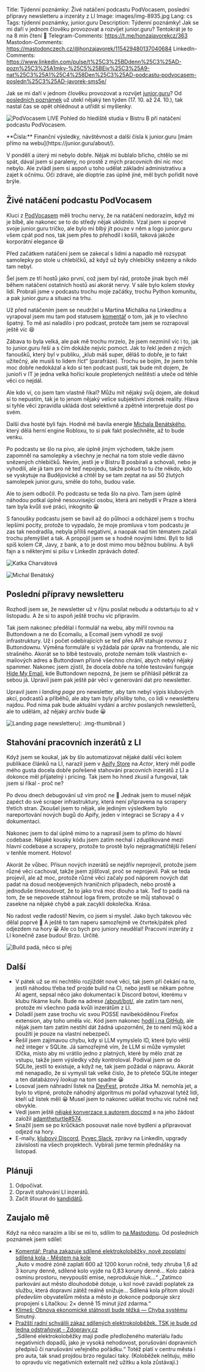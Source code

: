 Title: Týdenní poznámky: Živé natáčení podcastu PodVocasem, poslední přípravy newsletteru a inzeráty z LI
Image: images/img-8935.jpg
Lang: cs
Tags: týdenní poznámky, junior.guru
Description: Týdenní poznámky! Jak se mi daří v jednom člověku provozovat a rozvíjet junior.guru? Tentokrát je to na 8 min čtení 🧐
Telegram-Comments: https://t.me/honzajavorekcz/363
Mastodon-Comments: https://mastodonczech.cz/@honzajavorek/115429480137040684
LinkedIn-Comments: https://www.linkedin.com/pulse/t%25C3%25BDdenn%25C3%25AD-pozn%25C3%25A1mky-%25C5%25BEiv%25C3%25A9-nat%25C3%25A1%25C4%258Den%25C3%25AD-podcastu-podvocasem-posledn%25C3%25AD-javorek-sms5e/

Jak se mi daří v jednom člověku provozovat a rozvíjet [junior.guru](https://junior.guru/)?
Od [posledních poznámek]({filename}2025-10-17_tydenni-poznamky-kurz-scrapovani-v-javascriptu-a-dalsi-veci-pro-apify-akademii.md) už utekl nějaký ten týden (17. 10. až 24. 10.), tak nastal čas se opět ohlédnout a utřídit si myšlenky.

![PodVocasem LIVE]({static}/images/img-8935.jpg)
Pohled do hlediště studia v Bistru B při natáčení podcastu PodVocasem.

<div class="alert alert-warning" role="alert" markdown="1">
**Čísla:** Finanční výsledky, návštěvnost a další čísla k junior.guru [mám přímo na webu](https://junior.guru/about/).
</div>

V pondělí a úterý mi nebylo dobře. Nějak mi bublalo břicho, chtělo se mi spát, dával jsem si paraleny, no prostě z mých pracovních dní nic moc nebylo. Ale zvládl jsem si aspoň u toho udělat základní administrativu a zajet k očnímu. Oči zdravé, ale dioptrie zas úplně jiné, měl bych pořídit nové brýle.

## Živé natáčení podcastu PodVocasem

Kluci z [PodVocasem](https://www.podvocasem.cz/) měli trochu nervy, že na natáčení nedorazím, když mi je blbě, ale nakonec se to do středy nějak uklidnilo. Vzal jsem si poprvé svoje junior.guru tričko, ale bylo mi blbý jít pouze v něm a logo junior.guru všem cpát pod nos, tak jsem přes to přehodil i košili, taková jakože korporátní elegance 😆

Před začátkem natáčení jsem se zakecal s lidmi a napadlo mě rozsypat samolepky po stole u chlebíčků, až když už byly chlebíčky snězeny a nikdo tam nebyl.

Šel jsem ze tří hostů jako první, což jsem byl rád, protože jinak bych měl během natáčení ostatních hostů asi akorát nervy. V sále bylo kolem stovky lidí. Probrali jsme v podcastu trochu moje začátky, trochu Python komunitu, a pak junior.guru a situaci na trhu.

Už před natáčením jsem se neudržel u Martina Michálka na LinkedInu a vyrapoval jsem mu tam pod statusem [komentář](https://www.linkedin.com/feed/update/urn:li:ugcPost:7385957067565613056/?commentUrn=urn%3Ali%3Acomment%3A%28ugcPost%3A7385957067565613056%2C7386044042805141505%29&dashCommentUrn=urn%3Ali%3Afsd_comment%3A%287386044042805141505%2Curn%3Ali%3AugcPost%3A7385957067565613056%29) o tom, jak je to všechno špatný. To mě asi naladilo i pro podcast, protože tam jsem se rozrapoval ještě víc 😆

Zábava to byla velká, ale pak mě trochu mrzelo, že jsem nezmínil víc i to, jak to junior.guru řeší a s čím dokáže nejvíc pomoct. Jak to řekl jeden z mých fanoušků, který byl v publiku, „klub máš super, děláš to dobře, je to fakt užitečný, ale musíš to lidem říct“ (parafráze). Trochu se bojím, že jsem tohle moc dobře nedokázal a kdo si ten podcast pustí, tak bude mít dojem, že junioři v IT je jedna velká hořící koule propletených neštěstí a uteče od téhle věci co nejdál.

Ale kdo ví, co jsem tam vlastně říkal? Můžu mít nějaký svůj dojem, ale dokud si to nepustím, tak je to jenom nějaký velice subjektivní zlomek reality. Hlava si tyhle věci zpravidla ukládá dost selektivně a zpětně interpretuje dost po svém.

Další dva hosté byli fajn. Hodně mě bavila energie [Michala Benátského](https://www.linkedin.com/in/michalbenatsky/), který dělá herní engine Robloxu, to si pak fakt poslechněte, až to bude venku.

Po podcastu se šlo na pivo, ale úplně jiným východem, takže jsem zapomněl na samolepky a všechny je nechal na tom stole vedle dávno snězených chlebíčků. Nevím, jestli je v Bistru B posbírali a schovali, nebo je vyhodili, ale já tam pro ně teď nepojedu, takže pokud to tu čte někdo, kdo se vyskytuje na Budějovické a chtěl by se tam zeptat na asi 50 žlutých samolepek junior.guru, směle do toho, budou vaše.

Ale to jsem odbočil. Po podcastu se teda šlo na pivo. Tam jsem úplně náhodou potkal úplně nesouvisející osobu, která ani nebydlí v Praze a která tam byla kvůli své práci, inkognito 😀

S fanoušky podcastu jsem se bavil až do půlnoci a odcházel jsem s trochu lepšími pocity, protože to vypadalo, že moje promluva v tom podcastu je zas tak neodradila, nebyla příliš negativní, a naopak nad tím tématem začali trochu přemýšlet a tak. A propojil jsem se s hodně novými lidmi. Byli to lidi spíš kolem C#, Javy, z bank, a to je dost mimo mou běžnou bublinu. A byli fajn a s některými si píšu v LinkedIn zprávách doteď.

![Katka Charvátová]({static}/images/img-8936.jpg)

![Michal Benátský]({static}/images/img-8940.jpg)

## Poslední přípravy newsletteru

Rozhodl jsem se, že newsletter už v říjnu posílat nebudu a odstartuju to až v listopadu. A že si to aspoň ještě trochu víc připravím.

Tak jsem nakonec předělal i formulář na webu, aby mířil rovnou na Buttondown a ne do Ecomailu, a Ecomail jsem vyhodil ze svojí infrastruktury. Už i počet odebírajících se teď přes API stahuje rovnou z Buttondownu. Výměna formuláře si vyžádala pár úprav na frontendu, ale nic strašného. Akorát se to blbě testovalo, protože nemám tolik vlastních e-mailových adres a Buttondown přísně všechno chrání, abych nebyl nějaký spammer. Nakonec jsem zjistil, že docela dobře na tohle testování funguje [Hide My Email](https://support.apple.com/en-us/105078), kde Buttondown nepozná, že jsem se přihlásil pětkrát za sebou já. Upravil jsem pak ještě pár věcí v generování dat pro newsletter.

Upravil jsem i _landing page_ pro newsletter, aby tam nebyl výpis klubových akcí, podcastů a příběhů, ale aby tam byly přísliby toho, co lidi v newsletteru najdou. Pod nima pak bude aktuální vydání a archiv poslaných newsletterů, ale to udělám, až nějaký archiv bude 😀

![Landing page newsletteru]({static}/images/screenshot-2025-10-24-at-14-44-39-novinky-pro-zacatecniky-v-programovani.png){: .img-thumbnail }

## Stahování pracovních inzerátů z LI

Když jsem se koukal, jak by šlo automatizovat nějaké další věci kolem publikace článků na LI, narazil jsem v [Apify Store](https://apify.com/store) na _Actor_, který měl podle mého gusta docela dobře pořešené stahování pracovních inzerátů z LI a dokonce měl přijatelný i pricing. Tak jsem ho hned zkusil a fungoval, tak jsem si říkal - proč ne?

Po dvou dnech debugování už vím proč ne 🤣 Jednak jsem to musel nějak zapéct do své scraper infrastruktury, která není připravena na scrapery třetích stran. Zkoušel jsem to nějak, ale jediným výsledkem bylo nareportování nových bugů do Apify, jeden v integraci se Scrapy a 4 v dokumentaci.

Nakonec jsem to dal úplně mimo to a naprasil jsem to přímo do hlavní codebase. Nějaké kousky kódu jsem zatím nechal i zduplikované mezi hlavní codebase a scrapery, protože to prostě bylo nejpragmatičtější řešení v tenhle moment. Hotovo!

Akorát že vůbec. Přísun nových inzerátů se nejdřív neprojevil, protože jsem různé věci cachoval, takže jsem zjišťoval, proč se neprojevil. Pak se teda projevil, ale až moc, protože různé věci začaly pod náporem nových dat padat na dosud neobjevených hraničních případech, nebo prostě a jednoduše _timeoutovat_, že to jako trvá moc dlouho a tak. Teď to padá na tom, že se nepovede stáhnout loga firem, protože se můj stahovač o zasekne na nějaké chybě a pak zacyklí dokolečka. Krása.

No radost vedle radosti! Nevím, co jsem si myslel. Jako bych takovou věc dělal poprvé 🤣 A ještě to tam naperu samozřejmě ve čtvrtek/pátek před odjezdem na hory 😀 Ale co bych pro juniory neudělal! Pracovní inzeráty z LI konečně zase budou! Brzo. Určitě.

![Build padá, něco si přej]({static}/images/screenshot-2025-10-24-at-15-01-24.png)

## Další

-   V pátek už se mi nechtělo rozjíždět nové věci, tak jsem při čekání na to, jestli náhodou třeba teď projde build na CI, nebo jestli se někam pohne AI agent, sepsal něco jako dokumentaci k Discord botovi, kterému v klubu říkáme kuře. Bude na adrese [/about/bot/](https://junior.guru/about/bot/), ale zatím tam není, protože mi všechno padá kvůli inzerátům z LI.
-   Doladil jsem zase trochu víc svou POSSE navibekóděnou Firefox extension, aby toho uměla víc. Kód jsem nakonec [hodil i na GitHub](https://github.com/honzajavorek/posse/), ale nějak jsem tam zatím nestihl dát žádná upozornění, že to není můj kód a použití je pouze na vlastní nebezpečí.
-   Řešil jsem zajímavou chybu, kdy si LLM vymyslelo ID, které bylo větší než integer v SQLite. Já samozřejmě vím, že LLM si může vymyslet IDčka, místo aby mi vrátilo jedno z platných, které by mělo znát ze vstupu, takže jsem výsledky vždy kontroloval. Podíval jsem se do SQLite, jestli to existuje, a když ne, tak jsem požádal o nápravu. Akorát mě nenapadlo, že si vymyslí tak velké číslo, že to přeteče SQLite integer a ten databázový _lookup_ na tom spadne 😀
-   Losoval jsem náhradní lístek na [DevFest](https://devfest.cz/), protože Jitka M. nemohla jet, a bylo to vtipné, protože náhodný algoritmus mi pořád vyhazoval tytéž lidi, kteří už lístek měli 😀 Musel jsem to nakonec udělat trochu víc ručně než obvykle.
-   Vedl jsem ještě [nějaké konverzace s autorem doccmd](https://github.com/apify/apify-docs/pull/2027#issuecomment-3426639359) a na jeho žádost založil [adamtheturtle#574](https://github.com/adamtheturtle/doccmd/issues/574).
-   Snažil jsem se po krůčkách posouvat naše nové bydlení a připravovat odjezd na hory.
-   E-maily, [klubový Discord](https://junior.guru/club/), [Pyvec Slack](https://docs.pyvec.org/operations/support.html#sit-kontaktu), zprávy na LinkedIn, upgrady závislostí na všech projektech. Vybírali jsme termín přednášky na listopad.

## Plánuji

1.  Odpočívat.
2.  Opravit stahování LI inzerátů.
3.  Začít šťourat do [kandidátů](https://junior.guru/candidates/).

## Zaujalo mě

Když na něco narazím a líbí se mi to, sdílím to [na Mastodonu](https://mastodonczech.cz/@honzajavorek).
Od posledních poznámek jsem sdílel:

- [Komentář: Praha zakazuje sdílené elektrokoloběžky, nově zpoplatní sdílená kola - Městem na kole](https://mestemnakole.cz/2025/10/komentar-praha-zakazuje-sdilene-elektrokolobezky-doplati-na-to-i-sdilena-kola/)<br>„Auto v modré zóně zaplatí 600 až 1200 korun ročně, tedy zhruba 1,6 až 3 koruny denně, sdílené kolo vyjde na 0,83 koruny denně… Kolo zabírá osminu prostoru, nevypouští emise, neprodukuje hluk…“ „Zatímco parkování aut město dlouhodobě dotuje, u kol nově zavádí poplatek za službu, která dopravní zátěž reálně snižuje… Sdílená kola přitom slouží především obyvatelům města a město je dokonce podporuje skrz propojení s Lítačkou: 2× denně 15 minut jízd zdarma.“
- [Klimeš: Obnova ekonomické státnosti bude těžká — Chyba systému](https://www.mujrozhlas.cz/rapi/view/episode/d4b64331-b559-31c1-b6b9-b3bb5eaddb2a)<br>Smutný.
- [Pražští radní schválili zákaz sdílených elektrokoloběžek. TSK je bude od ledna odstraňovat - Zdopravy.cz](https://zdopravy.cz/prazsti-radni-schvalili-zakaz-sdilenych-elektrokolobezek-tsk-je-bude-od-ledna-odstranovat-263271/)<br>„Sdílené elektrokoloběžky mají podle předloženého materiálu řadu negativních dopadů, jako je vysoká nehodovost, porušování dopravních předpisů či narušování veřejného pořádku.“ Totéž platí v centru města i pro auta, tak snad projdou brzo regulací taky. (Koloběžek nelituju, mělo to opravdu víc negativních externalit než užitku a kola zůstávají.)
